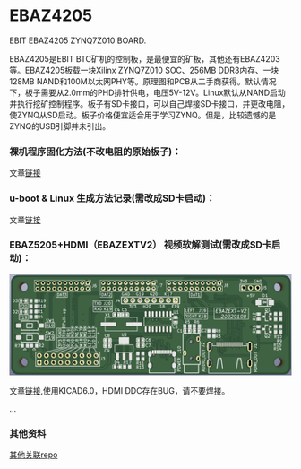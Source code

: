 # EBAZ4205

EBIT EBAZ4205 ZYNQ7Z010 BOARD.

EBAZ4205是EBIT BTC矿机的控制板，是最便宜的矿板，其他还有EBAZ4203等。EBAZ4205板载一块Xilinx ZYNQ7Z010 SOC、256MB DDR3内存、一块128MB NAND和100M以太网PHY等。原理图和PCB从二手商获得。默认情况下，板子需要从2.0mm的PHD排针供电，电压5V-12V。Linux默认从NAND启动并执行挖矿控制程序。板子有SD卡接口，可以自己焊接SD卡接口，并更改电阻，使ZYNQ从SD启动。板子价格便宜适合用于学习ZYNQ。但是，比较遗憾的是ZYNQ的USB引脚并未引出。

### 裸机程序固化方法(不改电阻的原始板子)：

文章[链接](https://www.jianshu.com/p/b83c663ecaaa)

### u-boot & Linux 生成方法记录(需改成SD卡启动)：

文章[链接](https://www.jianshu.com/p/370f95f0068f)

### EBAZ5205+HDMI（EBAZEXTV2） 视频软解测试(需改成SD卡启动)：

![3D预览KICAD6.0，HDMI DDC存在BUG，请不要焊接](https://github.com/Elrori/EBAZ4205/blob/master/EBAZEXT-V2/ebazext-v2.png)

文章[链接](https://www.jianshu.com/p/f035751c2fe5),使用KICAD6.0，HDMI DDC存在BUG，请不要焊接。

...

### 其他资料

[其他关联repo](https://github.com/xjtuecho/EBAZ4205)
